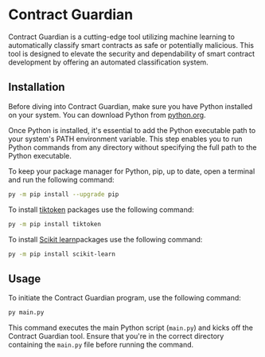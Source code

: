 # Contract Guardian

Contract Guardian is a cutting-edge tool utilizing machine learning to automatically classify smart contracts as safe or potentially malicious. This tool is designed to elevate the security and dependability of smart contract development by offering an automated classification system.

## Installation

Before diving into Contract Guardian, make sure you have Python installed on your system. You can download Python from [python.org](https://www.python.org/). 

Once Python is installed, it's essential to add the Python executable path to your system's PATH environment variable. This step enables you to run Python commands from any directory without specifying the full path to the Python executable.

To keep your package manager for Python, pip, up to date, open a terminal and run the following command:

```bash
py -m pip install --upgrade pip
```

To install [tiktoken](https://github.com/openai/tiktoken) packages use the following command:
```bash
py -m pip install tiktoken
```

To install [Scikit learn](https://scikit-learn.org/stable/index.html)packages use the following command:
```bash
py -m pip install scikit-learn
```

## Usage

To initiate the Contract Guardian program, use the following command:

```bash
py main.py
```

This command executes the main Python script (`main.py`) and kicks off the Contract Guardian tool. Ensure that you're in the correct directory containing the `main.py` file before running the command.

